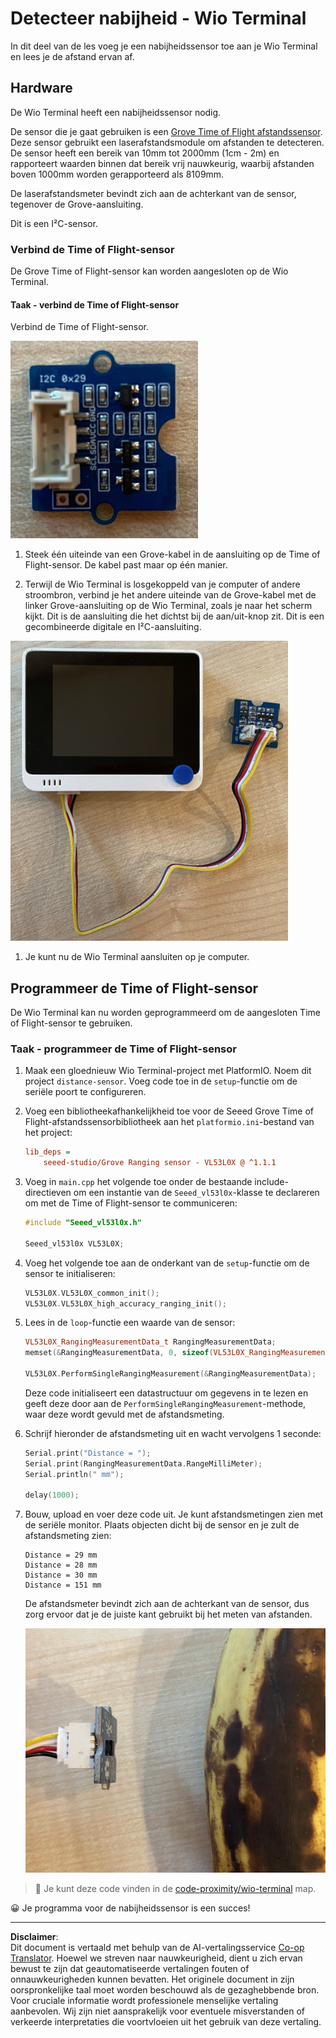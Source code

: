 <!--
CO_OP_TRANSLATOR_METADATA:
{
  "original_hash": "288aebb0c59f7be1d2719b8f9660a313",
  "translation_date": "2025-08-27T20:57:11+00:00",
  "source_file": "4-manufacturing/lessons/4-trigger-fruit-detector/wio-terminal-proximity.md",
  "language_code": "nl"
}
-->
# Detecteer nabijheid - Wio Terminal

In dit deel van de les voeg je een nabijheidssensor toe aan je Wio Terminal en lees je de afstand ervan af.

## Hardware

De Wio Terminal heeft een nabijheidssensor nodig.

De sensor die je gaat gebruiken is een [Grove Time of Flight afstandssensor](https://www.seeedstudio.com/Grove-Time-of-Flight-Distance-Sensor-VL53L0X.html). Deze sensor gebruikt een laserafstandsmodule om afstanden te detecteren. De sensor heeft een bereik van 10mm tot 2000mm (1cm - 2m) en rapporteert waarden binnen dat bereik vrij nauwkeurig, waarbij afstanden boven 1000mm worden gerapporteerd als 8109mm.

De laserafstandsmeter bevindt zich aan de achterkant van de sensor, tegenover de Grove-aansluiting.

Dit is een I²C-sensor.

### Verbind de Time of Flight-sensor

De Grove Time of Flight-sensor kan worden aangesloten op de Wio Terminal.

#### Taak - verbind de Time of Flight-sensor

Verbind de Time of Flight-sensor.

![Een Grove Time of Flight-sensor](../../../../../translated_images/grove-time-of-flight-sensor.d82ff2165bfded9f485de54d8d07195a6270a602696825fca19f629ddfe94e86.nl.png)

1. Steek één uiteinde van een Grove-kabel in de aansluiting op de Time of Flight-sensor. De kabel past maar op één manier.

1. Terwijl de Wio Terminal is losgekoppeld van je computer of andere stroombron, verbind je het andere uiteinde van de Grove-kabel met de linker Grove-aansluiting op de Wio Terminal, zoals je naar het scherm kijkt. Dit is de aansluiting die het dichtst bij de aan/uit-knop zit. Dit is een gecombineerde digitale en I²C-aansluiting.

![De Grove Time of Flight-sensor verbonden met de linker aansluiting](../../../../../translated_images/wio-time-of-flight-sensor.c4c182131d2ea73df67febd004dc0313d271013d016be9c47e7da4d77c6c20a8.nl.png)

1. Je kunt nu de Wio Terminal aansluiten op je computer.

## Programmeer de Time of Flight-sensor

De Wio Terminal kan nu worden geprogrammeerd om de aangesloten Time of Flight-sensor te gebruiken.

### Taak - programmeer de Time of Flight-sensor

1. Maak een gloednieuw Wio Terminal-project met PlatformIO. Noem dit project `distance-sensor`. Voeg code toe in de `setup`-functie om de seriële poort te configureren.

1. Voeg een bibliotheekafhankelijkheid toe voor de Seeed Grove Time of Flight-afstandssensorbibliotheek aan het `platformio.ini`-bestand van het project:

    ```ini
    lib_deps =
        seeed-studio/Grove Ranging sensor - VL53L0X @ ^1.1.1
    ```

1. Voeg in `main.cpp` het volgende toe onder de bestaande include-directieven om een instantie van de `Seeed_vl53l0x`-klasse te declareren om met de Time of Flight-sensor te communiceren:

    ```cpp
    #include "Seeed_vl53l0x.h"
    
    Seeed_vl53l0x VL53L0X;
    ```

1. Voeg het volgende toe aan de onderkant van de `setup`-functie om de sensor te initialiseren:

    ```cpp
    VL53L0X.VL53L0X_common_init();
    VL53L0X.VL53L0X_high_accuracy_ranging_init();
    ```

1. Lees in de `loop`-functie een waarde van de sensor:

    ```cpp
    VL53L0X_RangingMeasurementData_t RangingMeasurementData;
    memset(&RangingMeasurementData, 0, sizeof(VL53L0X_RangingMeasurementData_t));

    VL53L0X.PerformSingleRangingMeasurement(&RangingMeasurementData);
    ```

    Deze code initialiseert een datastructuur om gegevens in te lezen en geeft deze door aan de `PerformSingleRangingMeasurement`-methode, waar deze wordt gevuld met de afstandsmeting.

1. Schrijf hieronder de afstandsmeting uit en wacht vervolgens 1 seconde:

    ```cpp
    Serial.print("Distance = ");
    Serial.print(RangingMeasurementData.RangeMilliMeter);
    Serial.println(" mm");

    delay(1000);
    ```

1. Bouw, upload en voer deze code uit. Je kunt afstandsmetingen zien met de seriële monitor. Plaats objecten dicht bij de sensor en je zult de afstandsmeting zien:

    ```output
    Distance = 29 mm
    Distance = 28 mm
    Distance = 30 mm
    Distance = 151 mm
    ```

    De afstandsmeter bevindt zich aan de achterkant van de sensor, dus zorg ervoor dat je de juiste kant gebruikt bij het meten van afstanden.

    ![De afstandsmeter aan de achterkant van de Time of Flight-sensor gericht op een banaan](../../../../../translated_images/time-of-flight-banana.079921ad8b1496e4525dc26b4cdc71a076407aba3e72ba113ba2e38febae92c5.nl.png)

> 💁 Je kunt deze code vinden in de [code-proximity/wio-terminal](../../../../../4-manufacturing/lessons/4-trigger-fruit-detector/code-proximity/wio-terminal) map.

😀 Je programma voor de nabijheidssensor is een succes!

---

**Disclaimer**:  
Dit document is vertaald met behulp van de AI-vertalingsservice [Co-op Translator](https://github.com/Azure/co-op-translator). Hoewel we streven naar nauwkeurigheid, dient u zich ervan bewust te zijn dat geautomatiseerde vertalingen fouten of onnauwkeurigheden kunnen bevatten. Het originele document in zijn oorspronkelijke taal moet worden beschouwd als de gezaghebbende bron. Voor cruciale informatie wordt professionele menselijke vertaling aanbevolen. Wij zijn niet aansprakelijk voor eventuele misverstanden of verkeerde interpretaties die voortvloeien uit het gebruik van deze vertaling.